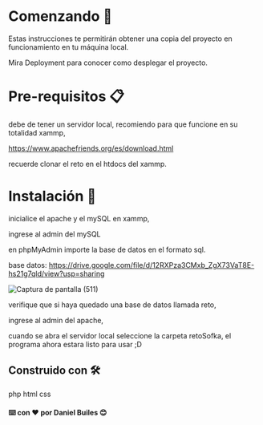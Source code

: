 # Comenzando 🚀

Estas instrucciones te permitirán obtener una copia del proyecto en funcionamiento en tu máquina local.

Mira Deployment para conocer como desplegar el proyecto.

# Pre-requisitos 📋

debe de tener un servidor local, recomiendo para que funcione en su totalidad xammp,

https://www.apachefriends.org/es/download.html

recuerde clonar el reto en el htdocs del xammp.



# Instalación 🔧

inicialice el apache y el mySQL en xammp,

ingrese al admin del mySQL

en phpMyAdmin importe la base de datos en el formato sql.

base datos:   https://drive.google.com/file/d/12RXPza3CMxb_ZgX73VaT8E-hs21g7qld/view?usp=sharing

![Captura de pantalla (511)](https://user-images.githubusercontent.com/61318415/135781099-4324c170-1d21-41b6-a556-b02aa6a906b0.png)

verifique que si haya quedado una base de datos llamada reto,

ingrese al admin del apache,

cuando se abra el servidor local seleccione la carpeta retoSofka, el programa ahora estara listo para usar ;D

## Construido con 🛠️

php
html
css



#### ⌨️ con ❤️ por Daniel Builes 😊
